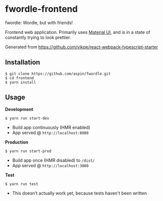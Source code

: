 # fwordle-frontend

fwordle: Wordle, but with friends!

Frontend web application. Primarily uses [Material UI](https://mui.com/), and is in a state of constantly trying to 
look prettier.

Generated from https://github.com/vikpe/react-webpack-typescript-starter

## Installation

```
$ git clone https://github.com/aspin/fwordle.git
$ cd frontend
$ yarn install
```

## Usage
**Development**

```
$ yarn run start-dev
```

* Build app continuously (HMR enabled)
* App served @ `http://localhost:8080`

**Production**

```
$ yarn run start-prod
```

* Build app once (HMR disabled) to `/dist/`
* App served @ `http://localhost:3000`

**Test**


```
$ yarn run test
```

* This doesn't actually work yet, because tests haven't been written
